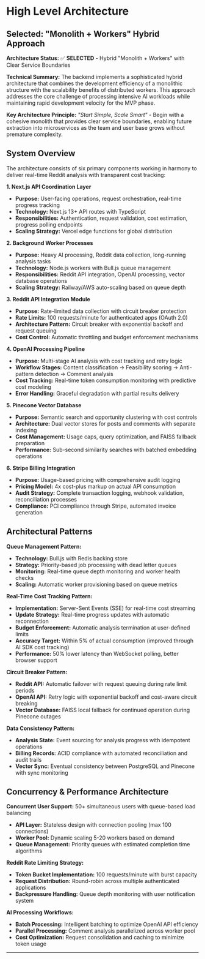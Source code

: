 # High Level Architecture

## Selected: "Monolith + Workers" Hybrid Approach

**Architecture Status:** ✅ **SELECTED** - Hybrid "Monolith + Workers" with Clear Service Boundaries

**Technical Summary:** The backend implements a sophisticated hybrid architecture that combines the development efficiency of a monolithic structure with the scalability benefits of distributed workers. This approach addresses the core challenge of processing intensive AI workloads while maintaining rapid development velocity for the MVP phase.

**Key Architecture Principle:** *"Start Simple, Scale Smart"* - Begin with a cohesive monolith that provides clear service boundaries, enabling future extraction into microservices as the team and user base grows without premature complexity.

## System Overview

The architecture consists of six primary components working in harmony to deliver real-time Reddit analysis with transparent cost tracking:

**1. Next.js API Coordination Layer**
- **Purpose:** User-facing operations, request orchestration, real-time progress tracking
- **Technology:** Next.js 13+ API routes with TypeScript
- **Responsibilities:** Authentication, request validation, cost estimation, progress polling endpoints
- **Scaling Strategy:** Vercel edge functions for global distribution

**2. Background Worker Processes** 
- **Purpose:** Heavy AI processing, Reddit data collection, long-running analysis tasks
- **Technology:** Node.js workers with Bull.js queue management
- **Responsibilities:** Reddit API integration, OpenAI processing, vector database operations
- **Scaling Strategy:** Railway/AWS auto-scaling based on queue depth

**3. Reddit API Integration Module**
- **Purpose:** Rate-limited data collection with circuit breaker protection
- **Rate Limits:** 100 requests/minute for authenticated apps (OAuth 2.0)
- **Architecture Pattern:** Circuit breaker with exponential backoff and request queuing
- **Cost Control:** Automatic throttling and budget enforcement mechanisms

**4. OpenAI Processing Pipeline**
- **Purpose:** Multi-stage AI analysis with cost tracking and retry logic
- **Workflow Stages:** Content classification → Feasibility scoring → Anti-pattern detection → Comment analysis
- **Cost Tracking:** Real-time token consumption monitoring with predictive cost modeling
- **Error Handling:** Graceful degradation with partial results delivery

**5. Pinecone Vector Database**
- **Purpose:** Semantic search and opportunity clustering with cost controls
- **Architecture:** Dual vector stores for posts and comments with separate indexing
- **Cost Management:** Usage caps, query optimization, and FAISS fallback preparation
- **Performance:** Sub-second similarity searches with batched embedding operations

**6. Stripe Billing Integration**
- **Purpose:** Usage-based pricing with comprehensive audit logging
- **Pricing Model:** 4x cost-plus markup on actual API consumption
- **Audit Strategy:** Complete transaction logging, webhook validation, reconciliation processes
- **Compliance:** PCI compliance through Stripe, automated invoice generation

## Architectural Patterns

**Queue Management Pattern:**
- **Technology:** Bull.js with Redis backing store
- **Strategy:** Priority-based job processing with dead letter queues
- **Monitoring:** Real-time queue depth monitoring and worker health checks
- **Scaling:** Automatic worker provisioning based on queue metrics

**Real-Time Cost Tracking Pattern:**
- **Implementation:** Server-Sent Events (SSE) for real-time cost streaming
- **Update Strategy:** Real-time progress updates with automatic reconnection
- **Budget Enforcement:** Automatic analysis termination at user-defined limits
- **Accuracy Target:** Within 5% of actual consumption (improved through AI SDK cost tracking)
- **Performance:** 50% lower latency than WebSocket polling, better browser support

**Circuit Breaker Pattern:**
- **Reddit API:** Automatic failover with request queuing during rate limit periods
- **OpenAI API:** Retry logic with exponential backoff and cost-aware circuit breaking
- **Vector Database:** FAISS local fallback for continued operation during Pinecone outages

**Data Consistency Pattern:**
- **Analysis State:** Event sourcing for analysis progress with idempotent operations
- **Billing Records:** ACID compliance with automated reconciliation and audit trails
- **Vector Sync:** Eventual consistency between PostgreSQL and Pinecone with sync monitoring

## Concurrency & Performance Architecture

**Concurrent User Support:** 50+ simultaneous users with queue-based load balancing
- **API Layer:** Stateless design with connection pooling (max 100 connections)
- **Worker Pool:** Dynamic scaling 5-20 workers based on demand
- **Queue Management:** Priority queues with estimated completion time algorithms

**Reddit Rate Limiting Strategy:**
- **Token Bucket Implementation:** 100 requests/minute with burst capacity
- **Request Distribution:** Round-robin across multiple authenticated applications
- **Backpressure Handling:** Queue depth monitoring with user notification system

**AI Processing Workflows:**
- **Batch Processing:** Intelligent batching to optimize OpenAI API efficiency
- **Parallel Processing:** Comment analysis parallelized across worker pool
- **Cost Optimization:** Request consolidation and caching to minimize token usage

---
